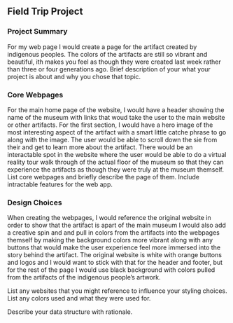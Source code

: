 ## Field Trip Project

### Project Summary
For my web page I would create a page for the artifact created by indigenous peoples. The colors of the artifacts are still so vibrant and beautiful, ith makes you feel as though they were created last week rather than three or four generations ago.
Brief description of your what your project is about and why you chose that topic.

### Core Webpages
For the main home page of the website, I would have a header showing the name of the museum with links that woud take the user to the main website or other artifacts. For the first section, I would have a hero image of the most interesting aspect of the artifact with a smart little catche phrase to go along with the image. The user would be able to scroll down the sie from their and get to learn more about the artifact. There would be an interactable spot in the website where the user would be able to do a virtual reality tour walk through of the actual floor of the museum so that they can experience the artifacts as though they were truly at the museum themself.
List core webpages and briefly describe the page of them. Include intractable features for the web app.

### Design Choices
When creating the webpages, I would reference the original website in order to show that the artifact is apart of the main museum I would also add a creative spin and and pull in colors from the artifacts into the webpages themself by making the background colors more vibrant along with any buttons that would make the user experience feel more immersed into the story behind the artifact. The original website is white with orange buttons and logos and I would want to stick with that for the header and footer, but for the rest of the page I would use black background with colors pulled from the artifacts of the indigenous people’s artwork.

List any websites that you might reference to influence your styling choices. List any colors used and what they were used for.

Describe your data structure with rationale.
